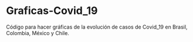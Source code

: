# Graficas-Covid_19
Código para hacer gráficas de la evolución de casos de Covid_19 en Brasil, Colombia, México y Chile. 
